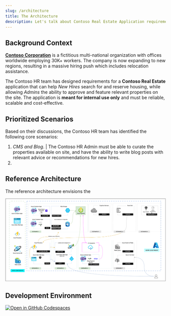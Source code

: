 ```yaml
---
slug: /architecture
title: The Architecture
description: Let's talk about Contoso Real Estate Application requirements.
---
```


## Background Context

[**Contoso Corporation**](https://learn.microsoft.com/en-us/microsoft-365/enterprise/contoso-overview?view=o365-worldwide) is a fictitious multi-national organization with offices worldwide employing 30K+ workers. The company is now expanding to new regions, resulting in a massive hiring push which includes relocation assistance.

The Contoso HR team has designed requirements for a **Contoso Real Estate** application that can help _New Hires_ search for and reserve housing, while allowing _Admins_ the ability to approve and feature relevant properties on the site. The application is **meant for internal use only** and must be reliable, scalable and cost-effective.

## Prioritized Scenarios

Based on their discussions, the Contoso HR team has identified the following core scenarios:
1. _CMS and Blog_. | The Contoso HR Admin must be able to curate the properties available on site, and have the ability to write blog posts with relevant advice or recommendations for new hires.
2. 


## Reference Architecture 

The reference architecture envisions the 

![E2E Reference Architecture For Contoso Real Estate](../../../../../assets/diagrams/e2e-full-horizontal.drawio.png)

## Development Environment
[![Open in GitHub Codespaces](https://github.com/codespaces/badge.svg)](https://codespaces.new/Azure-Samples/contoso-real-estate?devcontainer_path=.devcontainer/devcontainer.json)